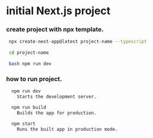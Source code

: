 # initial Next.js project

### create project with npx template.
 
```bash
 npx create-next-app@latest project-name --typescript
 
 cd project-name
 
 bash npm run dev 
```

### how to run project.

```bash
  npm run dev
    Starts the development server.

  npm run build
    Builds the app for production.

  npm start
    Runs the built app in production mode.
```
